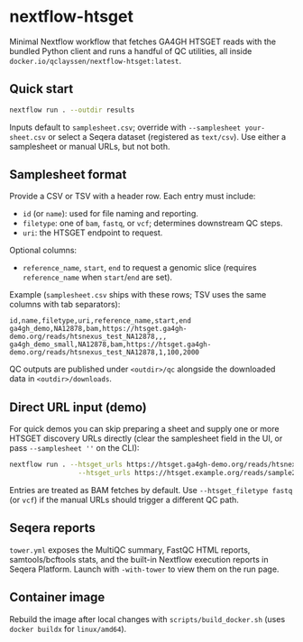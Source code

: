 # nextflow-htsget

Minimal Nextflow workflow that fetches GA4GH HTSGET reads with the bundled Python client and runs a handful of QC utilities, all inside `docker.io/qclayssen/nextflow-htsget:latest`.

## Quick start

```bash
nextflow run . --outdir results
```

Inputs default to `samplesheet.csv`; override with `--samplesheet your-sheet.csv` or select a Seqera dataset (registered as `text/csv`). Use either a samplesheet or manual URLs, but not both.

## Samplesheet format

Provide a CSV or TSV with a header row. Each entry must include:
- `id` (or `name`): used for file naming and reporting.
- `filetype`: one of `bam`, `fastq`, or `vcf`; determines downstream QC steps.
- `uri`: the HTSGET endpoint to request.

Optional columns:
- `reference_name`, `start`, `end` to request a genomic slice (requires `reference_name` when `start`/`end` are set).

Example (`samplesheet.csv` ships with these rows; TSV uses the same columns with tab separators):

```csv
id,name,filetype,uri,reference_name,start,end
ga4gh_demo,NA12878,bam,https://htsget.ga4gh-demo.org/reads/htsnexus_test_NA12878,,,
ga4gh_demo_small,NA12878,bam,https://htsget.ga4gh-demo.org/reads/htsnexus_test_NA12878,1,100,2000
```

QC outputs are published under `<outdir>/qc` alongside the downloaded data in `<outdir>/downloads`.

## Direct URL input (demo)

For quick demos you can skip preparing a sheet and supply one or more HTSGET discovery URLs directly (clear the samplesheet field in the UI, or pass `--samplesheet ''` on the CLI):

```bash
nextflow run . --htsget_urls https://htsget.ga4gh-demo.org/reads/htsnexus_test_NA12878 \
                 --htsget_urls https://htsget.example.org/reads/sample2
```

Entries are treated as BAM fetches by default. Use `--htsget_filetype fastq` (or `vcf`) if the manual URLs should trigger a different QC path.

## Seqera reports

`tower.yml` exposes the MultiQC summary, FastQC HTML reports, samtools/bcftools stats, and the built-in Nextflow execution reports in Seqera Platform. Launch with `-with-tower` to view them on the run page.

## Container image

Rebuild the image after local changes with `scripts/build_docker.sh` (uses `docker buildx` for `linux/amd64`).
